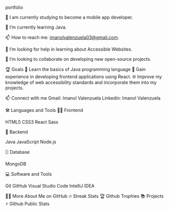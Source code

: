 portfolio


🔭 I am currently studying to become a mobile app developer.

🌱 I’m currently learning Java.

📫 How to reach me: imanolvalenzuela03@gmail.com.

🤝 I’m looking for help in learning about Accessible Websites.

👯 I’m looking to collaborate on developing new open-source projects.



🏆 Goals
📖 Learn the basics of Java programming language
🚀 Gain experience in developing frontend applications using React.
🌐 Improve my knowledge of web accessibility standards and incorporate them into my projects.

📫 Connect with me
Gmail: Imanol Valenzuela  Linkedin: Imanol Valenzuela


🛠️ Languages and Tools
🏄‍♂️ Frontend

HTML5  CSS3  React  Sass 

🧰 Backend

Java  JavaScript  Node.js 

🗄️ Database

MongoDB 

💻 Software and Tools

Git  GitHub 
Visual Studio Code  IntelliJ IDEA 


👨‍💻 More About Me on GitHub
🔥 Streak Stats
🏆 Github Trophies
📚 Projects
⚡ Github Public Stats
